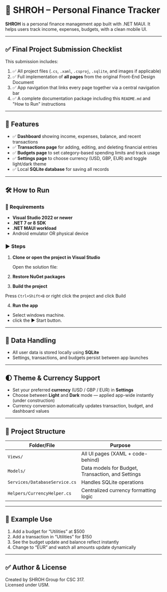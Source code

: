 # 💸 SHROH – Personal Finance Tracker

**SHROH** is a personal finance management app built with .NET MAUI. It helps users track income, expenses, budgets, with a clean mobile UI.

---

## ✅ Final Project Submission Checklist

This submission includes:

1. ✅ All project files (`.cs`, `.xaml`, `.csproj`, `.sqlite`, and images if applicable)
2. ✅ Full implementation of **all pages** from the original Front-End Design Document
3. ✅ App navigation that links every page together via a central navigation bar
4. ✅ A complete documentation package including this `README.md` and "How to Run" instructions


---

## 📱 Features

- ✅ **Dashboard** showing income, expenses, balance, and recent transactions
- ✅ **Transactions page** for adding, editing, and deleting financial entries
- ✅ **Budgets page** to set category-based spending limits and track usage
- ✅ **Settings page** to choose currency (USD, GBP, EUR) and toggle light/dark theme
- ✅ Local **SQLite database** for saving all records

---

## 🛠️ How to Run

### 🔧 Requirements

- **Visual Studio 2022 or newer**
- **.NET 7 or 8 SDK**
- **.NET MAUI workload**
- Android emulator OR physical device

### ▶️ Steps

1. **Clone or open the project in Visual Studio**

   Open the solution file:

2. **Restore NuGet packages**


3. **Build the project**

  Press `Ctrl+Shift+B` or right click the project and click Build


4. **Run the app**

- Select windows machine.
- click the ▶️ Start button.

---

## 💾 Data Handling

- All user data is stored locally using **SQLite**
- Settings, transactions, and budgets persist between app launches

---

## 🌓 Theme & Currency Support

- Set your preferred **currency** (USD / GBP / EUR) in **Settings**
- Choose between **Light** and **Dark** mode — applied app-wide instantly (under construction)
- Currency conversion automatically updates transaction, budget, and dashboard values

---

## 📂 Project Structure

| Folder/File | Purpose |
|-------------|---------|
| `Views/` | All UI pages (XAML + code-behind) |
| `Models/` | Data models for Budget, Transaction, and Settings |
| `Services/DatabaseService.cs` | Handles SQLite operations |
| `Helpers/CurrencyHelper.cs` | Centralized currency formatting logic |

---

## 🧪 Example Use

1. Add a budget for “Utilities” at $500
2. Add a transaction in “Utilities” for $150
3. See the budget update and balance reflect instantly
4. Change to “EUR” and watch all amounts update dynamically

---

## ✅ Author & License

Created by SHROH Group for CSC 317.  
Licensed under USM.




